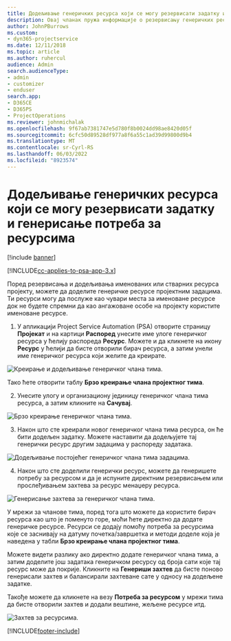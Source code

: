 ```yaml
---
title: Додељивање генеричких ресурса који се могу резервисати задатку и пројектном тиму
description: Овај чланак пружа информације о резервисању генеричких ресурса за задатке и пројектне тимове.
author: JohnPBurrows
ms.custom:
- dyn365-projectservice
ms.date: 12/11/2018
ms.topic: article
ms.author: ruhercul
audience: Admin
search.audienceType:
- admin
- customizer
- enduser
search.app:
- D365CE
- D365PS
- ProjectOperations
ms.reviewer: johnmichalak
ms.openlocfilehash: 9f67ab7381747e5d780f8b0024dd98ae8420d05f
ms.sourcegitcommit: 6cfc50d89528df977a8f6a55c1ad39d99800d9b4
ms.translationtype: MT
ms.contentlocale: sr-Cyrl-RS
ms.lasthandoff: 06/03/2022
ms.locfileid: "8923574"
---
```

# <a name="assign-generic-bookable-resources-to-a-task-and-generate-resource-requirements"></a>Додељивање генеричких ресурса који се могу резервисати задатку и генерисање потреба за ресурсима 

[!include [banner](../includes/psa-now-project-operations.md)]

[!INCLUDE[cc-applies-to-psa-app-3.x](../includes/cc-applies-to-psa-app-3x.md)]

Поред резервисања и додељивања именованих или стварних ресурса пројекту, можете да доделите генеричке ресурсе пројектним задацима. Ти ресурси могу да послуже као чувари места за именоване ресурсе док не будете спремни да као ангажоване особе на пројекту користите именоване ресурсе. 

1. У апликацији Project Service Automation (PSA) отворите страницу **Пројекат** и на картици **Распоред** унесите име улоге генеричког ресурса у ћелију распореда **Ресурс**. Можете и да кликнете на икону **Ресурс** у ћелији да бисте отворили бирач ресурса, а затим унели име генеричког ресурса који желите да креирате.

![Креирање и додељивање генеричког члана тима.](media/RM-how-to-9.png)

Тако ћете отворити таблу **Брзо креирање члана пројектног тима**. 

2. Унесите улогу и организациону јединицу генеричког члана тима ресурса, а затим кликните на **Сачувај**.

![Брзо креирање генеричког члана тима.](media/RM-how-to-10.png)

3. Након што сте креирали новог генеричког члана тима ресурса, он ће бити додељен задатку. Можете наставити да додељујете тај генерички ресурс другим задацима у распореду задатака.

![Додељивање постојећег генеричког члана тима задацима.](media/RM-how-to-11.png)

4. Након што сте доделили генерички ресурс, можете да генеришете потребу за ресурсом и да је испуните директним резервисањем или прослеђивањем захтева за ресурс менаџеру ресурса.

![Генерисање захтева за генеричког члана тима.](media/RM-how-to-12.png)

У мрежи за чланове тима, поред тога што можете да користите бирач ресурса као што је поменуто горе, моћи ћете директно да додате генеричке ресурсе. Ресурси се додају помоћу потреба за ресурсима које се заснивају на датуму почетка/завршетка и методи доделе која је наведена у табли **Брзо креирање члана пројектног тима**.

Можете видети разлику ако директно додате генеричког члана тима, а затим доделите још задатака генеричком ресурсу од броја сати које тај ресурс може да покрије. Кликните на **Генериши захтев** да бисте поново генерисали захтев и балансирали захтеване сате у односу на додељене задатке.

Такође можете да кликнете на везу **Потреба за ресурсом** у мрежи тима да бисте отворили захтев и додали вештине, жељене ресурсе итд.

![Захтев за ресурсима.](media/RM-how-to-13.png)



[!INCLUDE[footer-include](../includes/footer-banner.md)]
